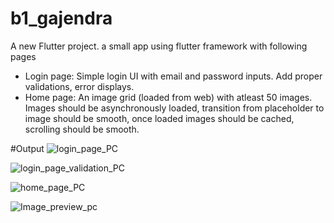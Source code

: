 # b1_gajendra

A new Flutter project.
 a small app using flutter framework with following pages
- Login page: Simple login UI with email and password inputs. Add proper validations, error displays.
- Home page: An image grid (loaded from web) with atleast 50 images. Images should be asynchronously loaded, transition from placeholder to image should be smooth, once loaded images should be cached, scrolling should be smooth.

#Output
![login_page_PC](https://github.com/GajendraShegunashi/FlutterApp/assets/137136170/f55f6fa2-4017-415d-9e3a-ad556988bef9)


![login_page_validation_PC](https://github.com/GajendraShegunashi/FlutterApp/assets/137136170/c3120145-627e-424e-b508-20caf2d8befe)


![home_page_PC](https://github.com/GajendraShegunashi/FlutterApp/assets/137136170/b1a2f4c3-aae2-480b-a607-6249034789d0)


![Image_preview_pc](https://github.com/GajendraShegunashi/FlutterApp/assets/137136170/1534d54d-0546-452e-8fab-3d215090dfc6)




